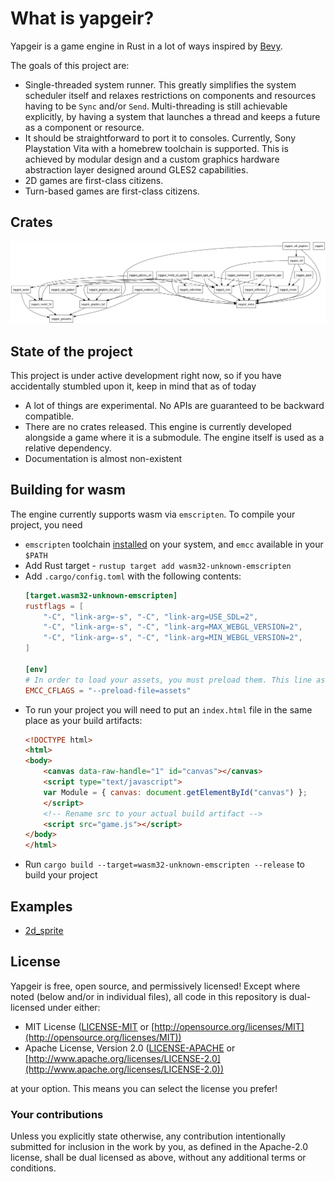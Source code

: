 # What is yapgeir?

Yapgeir is a game engine in Rust in a lot of ways inspired by [Bevy](https://github.com/bevyengine/bevy).

The goals of this project are:

- Single-threaded system runner. This greatly simplifies the system scheduler itself and relaxes restrictions on components and resources having to be `Sync` and/or `Send`. Multi-threading is still achievable explicitly, by having a system that launches a thread and keeps a future as a component or resource.
- It should be straightforward to port it to consoles. Currently, Sony Playstation Vita with a homebrew toolchain is supported. This is achieved by modular design and a custom graphics hardware abstraction layer designed around GLES2 capabilities.
- 2D games are first-class citizens.
- Turn-based games are first-class citizens.

## Crates

![Crate graph](/docs/dependencies.png)


## State of the project

This project is under active development right now, so if you have accidentally stumbled upon it, keep in mind that as of today

- A lot of things are experimental. No APIs are guaranteed to be backward compatible.
- There are no crates released. This engine is currently developed alongside a game where it is a submodule. The engine itself is used as a relative dependency.
- Documentation is almost non-existent

## Building for wasm

The engine currently supports wasm via `emscripten`. To compile your project, you need

- `emscripten` toolchain [installed](https://emscripten.org/docs/getting_started/downloads.html) on your system, and `emcc` available in your `$PATH`
- Add Rust target - `rustup target add wasm32-unknown-emscripten`
- Add `.cargo/config.toml` with the following contents:
    ```toml
    [target.wasm32-unknown-emscripten]
    rustflags = [
        "-C", "link-arg=-s", "-C", "link-arg=USE_SDL=2",
        "-C", "link-arg=-s", "-C", "link-arg=MAX_WEBGL_VERSION=2",
        "-C", "link-arg=-s", "-C", "link-arg=MIN_WEBGL_VERSION=2",
    ]

    [env]
    # In order to load your assets, you must preload them. This line assumes all of your assets are in a `assets` folder and is read relatively to the binary
    EMCC_CFLAGS = "--preload-file=assets"
    ```
- To run your project you will need to put an `index.html` file in the same place as your build artifacts:
    ```html
    <!DOCTYPE html>
    <html>
    <body>
        <canvas data-raw-handle="1" id="canvas"></canvas>
        <script type="text/javascript">
        var Module = { canvas: document.getElementById("canvas") };
        </script>
        <!-- Rename src to your actual build artifact -->
        <script src="game.js"></script>
    </body>
    </html>
    ```
- Run `cargo build --target=wasm32-unknown-emscripten --release` to build your project

## Examples

* [2d_sprite](examples/2d_sprite.rs)


## License

Yapgeir is free, open source, and permissively licensed!
Except where noted (below and/or in individual files), all code in this repository is dual-licensed under either:

* MIT License ([LICENSE-MIT](LICENSE-MIT) or [http://opensource.org/licenses/MIT](http://opensource.org/licenses/MIT))
* Apache License, Version 2.0 ([LICENSE-APACHE](LICENSE-APACHE) or [http://www.apache.org/licenses/LICENSE-2.0](http://www.apache.org/licenses/LICENSE-2.0))

at your option.
This means you can select the license you prefer!

### Your contributions

Unless you explicitly state otherwise, any contribution intentionally submitted for inclusion in the work by you, as defined in the Apache-2.0 license, shall be dual licensed as above, without any additional terms or conditions.

